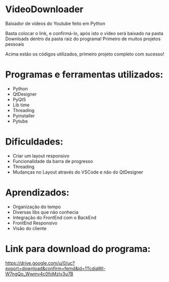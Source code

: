 # VideoDownloader

Baixador de vídeos do Youtube feito em Python

Basta colocar o link, e confirmá-lo, após isto o vídeo será baixado na pasta Downloads dentro da pasta raiz do programa!
Primeiro de muitos projetos pessoais

Acima estão os códigos utilizados, primeiro projeto completo com sucesso!

# Programas e ferramentas utilizados:

- Python
- QtDesigner
- PyQt5
- Lib time
- Threading
- Pyinstaller
- Pytube

# Dificuldades:
- Criar um layout responsivo
- Funcionalidade da barra de progresso
- Threading
- Mudanças no Layout através do VSCode e não do QtDesigner

# Aprendizados:
- Organização do tempo
- Diversas libs que não conhecia
- Integração do FrontEnd com o BackEnd
- FrontEnd Responsivo
- Visão do cliente

# Link para download do programa:
https://drive.google.com/u/0/uc?export=download&confirm=femd&id=1TcdiaWl-W7ngQo_Wwmv4c0foMzlv3u7B
